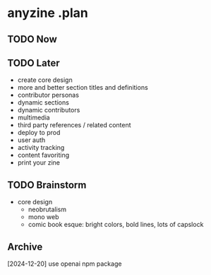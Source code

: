 # anyzine .plan

## TODO Now

## TODO Later
- create core design
- more and better section titles and definitions
- contributor personas
- dynamic sections
- dynamic contributors
- multimedia
- third party references / related content
- deploy to prod
- user auth
- activity tracking
- content favoriting
- print your zine

## TODO Brainstorm
- core design
    - neobrutalism
    - mono web
    - comic book esque: bright colors, bold lines, lots of capslock

## Archive
[2024-12-20] use openai npm package
